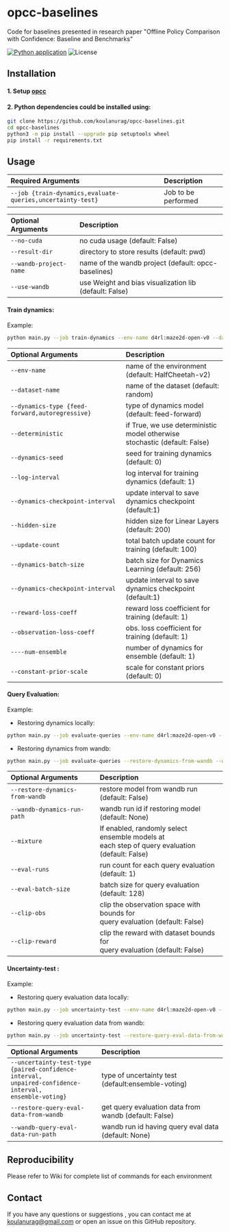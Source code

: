 # opcc-baselines

Code for baselines presented in research paper "Offline Policy Comparison with Confidence:
Baseline and Benchmarks"

[![Python application](https://github.com/koulanurag/opcc-baselines/actions/workflows/python-app.yml/badge.svg)](https://github.com/koulanurag/opcc-baselines/actions/workflows/python-app.yml)
![License](https://img.shields.io/github/license/koulanurag/opcc-baselines)

## Installation

#### 1. Setup [opcc](https://github.com/koulanurag/opcc)

#### 2. Python dependencies could be installed using:

```bash
git clone https://github.com/koulanurag/opcc-baselines.git
cd opcc-baselines
python3 -m pip install --upgrade pip setuptools wheel
pip install -r requirements.txt
```

## Usage

| Required Arguments                                         | Description         |
|:-----------------------------------------------------------|:--------------------|
| `--job {train-dynamics,evaluate-queries,uncertainty-test}` | Job to be performed |

| Optional Arguments     | Description                                            |
|:-----------------------|:-------------------------------------------------------|
| `--no-cuda`            | no cuda usage (default: False)                         |
| `--result-dir`         | directory to store results (default: pwd)              |
| `--wandb-project-name` | name of the wandb project (default: opcc-baselines)    |
| `--use-wandb`          | use Weight and bias visualization lib (default: False) |

#### Train dynamics:

Example: 
```bash
python main.py --job train-dynamics --env-name d4rl:maze2d-open-v0 --dataset 1m --num-ensemble 10
```

| Optional Arguments                              | Description                                                                    |
|:------------------------------------------------|:-------------------------------------------------------------------------------|
| `--env-name`                                    | name of the environment (default: HalfCheetah-v2)                              |
| `--dataset-name`                                | name of the dataset (default: random)                                          |
| `--dynamics-type {feed-forward,autoregressive}` | type of dynamics model (default: feed-forward)                                 |
| `--deterministic`                               | if True, we use deterministic model otherwise<br/> stochastic (default: False) |
| `--dynamics-seed`                               | seed for training dynamics (default: 0)                                        |
| `--log-interval`                                | log interval for training dynamics (default: 1)                                |
| `--dynamics-checkpoint-interval`                | update interval to save dynamics checkpoint (default:1)                        |
| `--hidden-size`                                 | hidden size for Linear Layers (default: 200)                                   |
| `--update-count`                                | total batch update count for training (default: 100)                           |
| `--dynamics-batch-size`                         | batch size for Dynamics Learning (default: 256)                                |
| `--dynamics-checkpoint-interval`                | update interval to save dynamics checkpoint (default:1)                        |
| `--reward-loss-coeff`                           | reward loss coefficient for training (default: 1)                              |
| `--observation-loss-coeff`                      | obs. loss coefficient for training (default: 1)                                |
| `----num-ensemble`                              | number of dynamics for ensemble (default: 1)                                   |
| `--constant-prior-scale`                        | scale for constant priors (default: 0)                                         |


#### Query Evaluation:

Example:
- Restoring dynamics locally:
```bash
python main.py --job evaluate-queries --env-name d4rl:maze2d-open-v0 --dataset 1m --num-ensemble 10
```
- Restoring dynamics from wandb:
```bash
python main.py --job evaluate-queries --restore-dynamics-from-wandb --wandb-dynamics-run-path <username>/<project-name>/<run-id>
```

| Optional Arguments              | Description                                                                                             |
|:--------------------------------|:--------------------------------------------------------------------------------------------------------|
| `--restore-dynamics-from-wandb` | restore model from wandb run (default: False)                                                           |
| `--wandb-dynamics-run-path `      | wandb run id if restoring model (default: None)                                                         |
| `--mixture`                     | If enabled, randomly select ensemble models at<br/> each step of query evaluation<br/> (default: False) |
| `--eval-runs`                   | run count for each query evaluation (default: 1)                                                        |
| `--eval-batch-size`             | batch size for query evaluation (default: 128)                                                          |
| `--clip-obs`                    | clip the observation space with bounds for <br/>query evaluation (default: False)                       |
| `--clip-reward`                 | clip the reward with dataset bounds for <br/>query evaluation (default: False)                          |

#### Uncertainty-test :


Example:
- Restoring query evaluation data locally:
```bash
python main.py --job uncertainty-test --env-name d4rl:maze2d-open-v0 --dataset 1m --num-ensemble 10
```
- Restoring query evaluation data from wandb:
```bash
python main.py --job uncertainty-test --restore-query-eval-data-from-wandb --wandb-query-eval-data-run-path <username>/<project-name>/<run-id>
```

| Optional Arguments                                                                                                      | Description                                           |
|:------------------------------------------------------------------------------------------------------------------------|:------------------------------------------------------|
| `--uncertainty-test-type`<br/>`{paired-confidence-interval,`<br/>`unpaired-confidence-interval,`<br/>`ensemble-voting}` | type of uncertainty test  (default:ensemble-voting)   |
| `--restore-query-eval-data-from-wandb`                                                                                  | get query evaluation data from wandb (default: False) |
| `--wandb-query-eval-data-run-path`                                                                                        | wandb run id having query eval data (default: None)   |

## Reproducibility

Please refer to Wiki for complete list of commands for each environment

## Contact

If you have any questions or suggestions , you can contact me at koulanurag@gmail.com or open an issue on this GitHub repository.
